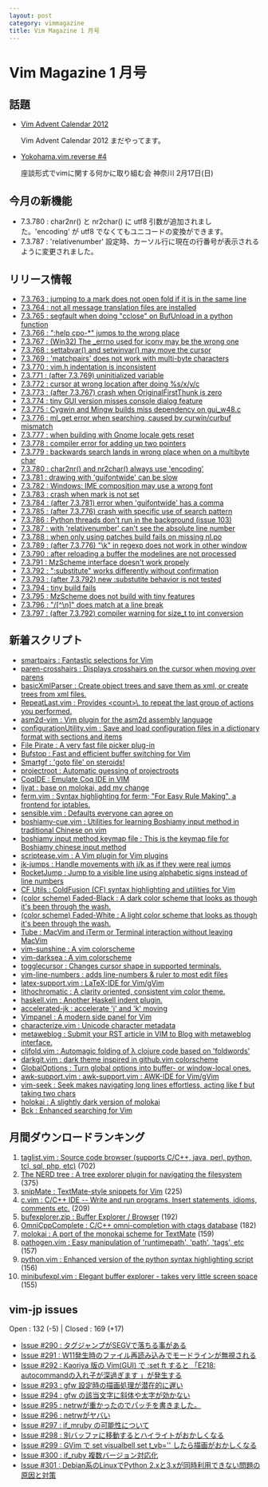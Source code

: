 ```yaml
---
layout: post
category: vimmagazine
title: Vim Magazine 1 月号
---
```


# Vim Magazine 1 月号

## 話題

- [Vim Advent Calendar 2012](http://atnd.org/events/33746)

  Vim Advent Calendar 2012 まだやってます。

- [Yokohama.vim.reverse #4](http://atnd.org/events/36424)

  座談形式でvimに関する何かに取り組む会 神奈川 2月17日(日)


## 今月の新機能

- 7.3.780 : char2nr() と nr2char() に utf8 引数が追加されました。'encoding' が utf8 でなくてもユニコードの変換ができます。
- 7.3.787 : 'relativenumber' 設定時、カーソル行に現在の行番号が表示されるように変更されました。

## リリース情報

- [7.3.763 : jumping to a mark does not open fold if it is in the same line](http://code.google.com/p/vim/source/detail?r=b6148e4a9c397b5dd1716cdac2f96730bd0f353d)
- [7.3.764 : not all message translation files are installed](http://code.google.com/p/vim/source/detail?r=b29e55d0ef01c506ec48c0c5782e669bb1d80f14)
- [7.3.765 : segfault when doing "cclose" on BufUnload in a python function](http://code.google.com/p/vim/source/detail?r=915fb3d2dd8ffc322a5cc9e294d9bb7dfa8c5a83)
- [7.3.766 : ":help cpo-\*" jumps to the wrong place](http://code.google.com/p/vim/source/detail?r=b5103b7d9e1284ef9ffbc7d1170d9105c0769c4d)
- [7.3.767 : (Win32) The \_errno used for iconv may be the wrong one](http://code.google.com/p/vim/source/detail?r=be1cffa1e477c4a96bb54a3097d3369b23f32825)
- [7.3.768 : settabvar() and setwinvar() may move the cursor](http://code.google.com/p/vim/source/detail?r=9ea81cd9b1f50054629547ce2eccfac1fa00d096)
- [7.3.769 : 'matchpairs' does not work with multi-byte characters](http://code.google.com/p/vim/source/detail?r=d179a8eff9d7b0adc561f4a4dcfb0b7612c1f301)
- [7.3.770 : vim.h indentation is inconsistent](http://code.google.com/p/vim/source/detail?r=da7a7ba36ed2a51f28e4d3f7e1fd550303e3ece8)
- [7.3.771 : (after 7.3.769) uninitialized variable](http://code.google.com/p/vim/source/detail?r=3bd2c055319e086665af5e449498a4d5bf40f25e)
- [7.3.772 : cursor at wrong location after doing %s/x/y/c](http://code.google.com/p/vim/source/detail?r=d828cab6964f4249db54bff6df0fe02d0f290387)
- [7.3.773 : (after 7.3.767) crash when OriginalFirstThunk is zero](http://code.google.com/p/vim/source/detail?r=3db9aee957f7eea6729e5bfd294e3a24d41c79e4)
- [7.3.774 : tiny GUI version misses console dialog feature](http://code.google.com/p/vim/source/detail?r=a8f5876e498125f4916c5f7168823885c27dad8c)
- [7.3.775 : Cygwin and Mingw builds miss dependency on gui\_w48.c](http://code.google.com/p/vim/source/detail?r=a6e60677aea727622dde15d1306c61588b805500)
- [7.3.776 : ml\_get error when searching, caused by curwin/curbuf mismatch](http://code.google.com/p/vim/source/detail?r=80b041b994d156360992666110964e74f7473d3e)
- [7.3.777 : when building with Gnome locale gets reset](http://code.google.com/p/vim/source/detail?r=9a1a4c486e6bb367c639c29c6120d5fb1fadcc38)
- [7.3.778 : compiler error for adding up two pointers](http://code.google.com/p/vim/source/detail?r=562bbee33aa4f9896cb23ed6de8fbf60cac323e0)
- [7.3.779 : backwards search lands in wrong place when on a multibyte char](http://code.google.com/p/vim/source/detail?r=2067ed78d37c331685ef8f293d6a23c372ca4b78)
- [7.3.780 : char2nr() and nr2char() always use 'encoding'](http://code.google.com/p/vim/source/detail?r=42edc5dac33c92876d93f00f8ab8c1f6bb25d3fc)
- [7.3.781 : drawing with 'guifontwide' can be slow](http://code.google.com/p/vim/source/detail?r=29f29e86602e4a7f83d4572d2fe75b9b0de2752f)
- [7.3.782 : Windows: IME composition may use a wrong font](http://code.google.com/p/vim/source/detail?r=0de969850c0687d2018e025f31e5cef9e9ce1444)
- [7.3.783 : crash when mark is not set](http://code.google.com/p/vim/source/detail?r=a80af62d5e3b3614ff9e058f42647c99bffe7481)
- [7.3.784 : (after 7.3.781) error when 'guifontwide' has a comma](http://code.google.com/p/vim/source/detail?r=fbadf0f6987790d98c3b3fd935fea0494743830a)
- [7.3.785 : (after 7.3.776) crash with specific use of search pattern](http://code.google.com/p/vim/source/detail?r=be4baed0c933e1f1543ea175e2e36551ff6caa18)
- [7.3.786 : Python threads don't run in the background (issue 103)](http://code.google.com/p/vim/source/detail?r=8b3e88bab70215a18768fca5a90c6f07ac1aa5eb)
- [7.3.787 : with 'relativenumber' can't see the absolute line number](http://code.google.com/p/vim/source/detail?r=e1b98967a985f4d1ad889c8e69b822d9126411ab)
- [7.3.788 : when only using patches build fails on missing nl.po](http://code.google.com/p/vim/source/detail?r=386fc822dd002958fdade4329845013cbfaa3dab)
- [7.3.789 : (after 7.3.776) "\\k" in regexp does not work in other window](http://code.google.com/p/vim/source/detail?r=43c15135926fb95fa82b01424677a9c37f4d0e46)
- [7.3.790 : after reloading a buffer the modelines are not processed](http://code.google.com/p/vim/source/detail?r=8819ea6dcb72dcf61fd0d20f8ea1904a7546917f)
- [7.3.791 : MzScheme interface doesn't work propely](http://code.google.com/p/vim/source/detail?r=16e8a09e8ab08d2226dc84b12b7e434bda6b4fa9)
- [7.3.792 : ":substitute" works differently without confirmation](http://code.google.com/p/vim/source/detail?r=7061704c2014e4563efa032672264a47b4b7b0d9)
- [7.3.793 : (after 7.3.792) new :substutite behavior is not tested](http://code.google.com/p/vim/source/detail?r=fdbded463fdcc861630b3ea61b9654374847231a)
- [7.3.794 : tiny build fails](http://code.google.com/p/vim/source/detail?r=9867f92c9b9fb082ee6daca816f859b53ed8e58b)
- [7.3.795 : MzScheme does not build with tiny features](http://code.google.com/p/vim/source/detail?r=17a312ba38a0b606cfd64d82ed2ebc844828085f)
- [7.3.796 : "/\[&#94;\\n\]" does match at a line break](http://code.google.com/p/vim/source/detail?r=2c12c4e2fae8db60fbdf58b34c8b73eacdc32665)
- [7.3.797 : (after 7.3.792) compiler warning for size\_t to int conversion](http://code.google.com/p/vim/source/detail?r=0cbea05f19c73c01dbd0f04378a65ab7de6719e7)

## 新着スクリプト

- [smartpairs : Fantastic selections for Vim](http://www.vim.org/scripts/script.php?script_id=4378)
- [paren-crosshairs : Displays crosshairs on the cursor when moving over parens ](http://www.vim.org/scripts/script.php?script_id=4379)
- [basicXmlParser : Create object trees and save them as xml, or create trees from xml files.](http://www.vim.org/scripts/script.php?script_id=4380)
- [RepeatLast.vim : Provides \<count>\\. to repeat the last group of actions you performed.](http://www.vim.org/scripts/script.php?script_id=4381)
- [asm2d-vim : Vim plugin for the asm2d assembly language](http://www.vim.org/scripts/script.php?script_id=4382)
- [configurationUtility.vim : Save and load configuration files in a dictionary format with sections and items](http://www.vim.org/scripts/script.php?script_id=4383)
- [File Pirate : A very fast file picker plug-in](http://www.vim.org/scripts/script.php?script_id=4384)
- [Bufstop : Fast and efficient buffer switching for Vim](http://www.vim.org/scripts/script.php?script_id=4385)
- [Smartgf : 'goto file' on steroids!](http://www.vim.org/scripts/script.php?script_id=4386)
- [projectroot : Automatic guessing of projectroots](http://www.vim.org/scripts/script.php?script_id=4387)
- [CoqIDE : Emulate Coq IDE in VIM](http://www.vim.org/scripts/script.php?script_id=4388)
- [ljyat : base on molokai, add my change](http://www.vim.org/scripts/script.php?script_id=4389)
- [ferm.vim : Syntax highlighting for ferm; "For Easy Rule Making", a frontend for iptables.](http://www.vim.org/scripts/script.php?script_id=4390)
- [sensible.vim : Defaults everyone can agree on](http://www.vim.org/scripts/script.php?script_id=4391)
- [boshiamy-cue.vim : Utilities for learning Boshiamy input method in traditional Chinese on vim](http://www.vim.org/scripts/script.php?script_id=4392)
- [boshiamy input method keymap file : This is the keymap file for Boshiamy chinese input method](http://www.vim.org/scripts/script.php?script_id=4393)
- [scriptease.vim : A Vim plugin for Vim plugins](http://www.vim.org/scripts/script.php?script_id=4394)
- [jk-jumps : Handle movements with j/k as if they were real jumps](http://www.vim.org/scripts/script.php?script_id=4395)
- [RocketJump : Jump to a visible line using alphabetic signs instead of line numbers](http://www.vim.org/scripts/script.php?script_id=4396)
- [CF Utils : ColdFusion (CF) syntax highlighting and utilities for Vim](http://www.vim.org/scripts/script.php?script_id=4397)
- [(color scheme) Faded-Black : A dark color scheme that looks as though it's been through the wash.](http://www.vim.org/scripts/script.php?script_id=4398)
- [(color scheme) Faded-White : A light color scheme that looks as though it's been through the wash.](http://www.vim.org/scripts/script.php?script_id=4399)
- [Tube : MacVim and iTerm or Terminal interaction without leaving MacVim](http://www.vim.org/scripts/script.php?script_id=4400)
- [vim-sunshine : A vim colorscheme](http://www.vim.org/scripts/script.php?script_id=4401)
- [vim-darksea : A vim colorscheme](http://www.vim.org/scripts/script.php?script_id=4402)
- [togglecursor : Changes cursor shape in supported terminals.](http://www.vim.org/scripts/script.php?script_id=4403)
- [vim-line-numbers : adds line-numbers & ruler to most edit files](http://www.vim.org/scripts/script.php?script_id=4404)
- [latex-support.vim : LaTeX-IDE for Vim/gVim](http://www.vim.org/scripts/script.php?script_id=4405)
- [lithochromatic : A clarity oriented, consistent vim color theme.](http://www.vim.org/scripts/script.php?script_id=4406)
- [haskell.vim : Another Haskell indent plugin.](http://www.vim.org/scripts/script.php?script_id=4407)
- [accelerated-jk : accelerate 'j' and 'k' moving](http://www.vim.org/scripts/script.php?script_id=4408)
- [Vimpanel : A modern side panel for Vim](http://www.vim.org/scripts/script.php?script_id=4409)
- [characterize.vim : Unicode character metadata](http://www.vim.org/scripts/script.php?script_id=4410)
- [metaweblog : Submit your RST article in VIM  to Blog with metaweblog interface.](http://www.vim.org/scripts/script.php?script_id=4411)
- [cljfold.vim : Automagic folding of λ clojure code based on 'foldwords'](http://www.vim.org/scripts/script.php?script_id=4412)
- [darkgit.vim : dark theme inspired in github.vim colorscheme](http://www.vim.org/scripts/script.php?script_id=4413)
- [GlobalOptions : Turn global options into buffer- or window-local ones.](http://www.vim.org/scripts/script.php?script_id=4414)
- [awk-support.vim : awk-support.vim : AWK-IDE for Vim/gVim](http://www.vim.org/scripts/script.php?script_id=4415)
- [vim-seek : Seek makes navigating long lines effortless, acting like f but taking two chars](http://www.vim.org/scripts/script.php?script_id=4416)
- [holokai : A slightly dark version of molokai](http://www.vim.org/scripts/script.php?script_id=4417)
- [Bck : Enhanced searching for Vim](http://www.vim.org/scripts/script.php?script_id=4418)

## 月間ダウンロードランキング

1. [taglist.vim : Source code browser (supports C/C++, java, perl, python, tcl, sql, php, etc)](http://www.vim.org/scripts/script.php?script_id=273) (702)
2. [The NERD tree : A tree explorer plugin for navigating the filesystem](http://www.vim.org/scripts/script.php?script_id=1658) (375)
3. [snipMate : TextMate-style snippets for Vim](http://www.vim.org/scripts/script.php?script_id=2540) (225)
4. [c.vim : C/C++ IDE --  Write and run programs. Insert statements, idioms, comments etc.](http://www.vim.org/scripts/script.php?script_id=213) (209)
5. [bufexplorer.zip : Buffer Explorer / Browser](http://www.vim.org/scripts/script.php?script_id=42) (192)
6. [OmniCppComplete : C/C++ omni-completion with ctags database](http://www.vim.org/scripts/script.php?script_id=1520) (182)
7. [molokai : A port of the monokai scheme for TextMate](http://www.vim.org/scripts/script.php?script_id=2340) (159)
8. [pathogen.vim : Easy manipulation of 'runtimepath', 'path', 'tags', etc](http://www.vim.org/scripts/script.php?script_id=2332) (157)
9. [python.vim : Enhanced version of the python syntax highlighting script](http://www.vim.org/scripts/script.php?script_id=790) (156)
10. [minibufexpl.vim : Elegant buffer explorer - takes very little screen space](http://www.vim.org/scripts/script.php?script_id=159) (155)

## vim-jp issues

Open : 132 (-5) | Closed : 169 (+17)

- [Issue #290 : タグジャンプがSEGVで落ちる事がある](https://github.com/vim-jp/issues/issues/290)
- [Issue #291 : W11発生時のファイル再読み込みでモードラインが無視される](https://github.com/vim-jp/issues/issues/291)
- [Issue #292 : Kaoriya 版の Vim(GUI) で :set ft すると 「E218: autocommandの入れ子が深過ぎます 」が発生する](https://github.com/vim-jp/issues/issues/292)
- [Issue #293 : gfw 設定時の描画処理が潜在的に遅い](https://github.com/vim-jp/issues/issues/293)
- [Issue #294 : gfw の該当文字に斜体や太字が効かない](https://github.com/vim-jp/issues/issues/294)
- [Issue #295 : netrwが重かったのでパッチを書きました。](https://github.com/vim-jp/issues/issues/295)
- [Issue #296 : netrwがヤバい](https://github.com/vim-jp/issues/issues/296)
- [Issue #297 : if\_mruby の可能性について](https://github.com/vim-jp/issues/issues/297)
- [Issue #298 : 別バッファに移動するとハイライトがおかしくなる](https://github.com/vim-jp/issues/issues/298)
- [Issue #299 : GVim で set visualbell set t\_vb='' したら描画がおかしくなる ](https://github.com/vim-jp/issues/issues/299)
- [Issue #300 : if\_ruby 複数バージョン対応化](https://github.com/vim-jp/issues/issues/300)
- [Issue #301 : Debian系のLinuxでPython 2.xと3.xが同時利用できない問題の原因と対策](https://github.com/vim-jp/issues/issues/301)

